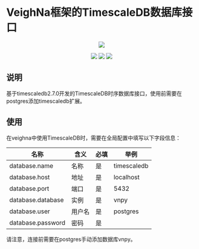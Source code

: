 # VeighNa框架的TimescaleDB数据库接口

<p align="center">
  <img src ="https://vnpy.oss-cn-shanghai.aliyuncs.com/vnpy-logo.png"/>
</p>

<p align="center">
    <img src ="https://img.shields.io/badge/version-1.0.0-blueviolet.svg"/>
    <img src ="https://img.shields.io/badge/platform-windows|linux-yellow.svg"/>
    <img src ="https://img.shields.io/badge/python-3.7｜3.9｜3.9｜3.10-blue.svg" />
</p>

## 说明

基于timescaledb2.7.0开发的TimescaleDB时序数据库接口，使用前需要在postgres添加timescaledb扩展。

## 使用

在veighna中使用TimescaleDB时，需要在全局配置中填写以下字段信息：

|名称|含义|必填|举例|
|---------|----|---|---|
|database.name|名称|是|timescaledb|
|database.host|地址|是|localhost|
|database.port|端口|是|5432|
|database.database|实例|是|vnpy|
|database.user|用户名|是|postgres|
|database.password|密码|是|    |


请注意，连接前需要在postgres手动添加数据库vnpy。
